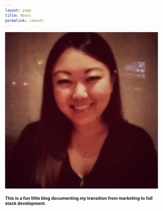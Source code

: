 ```yaml
---
layout: page
title: About
permalink: /about/
---
```


<div>
  <img class="img" src="/imgs/IMG_me.jpg">
  <br>
</div>

<h4 class="center-text">This is a fun little blog documenting my transition from marketing to full stack development.
</h4>